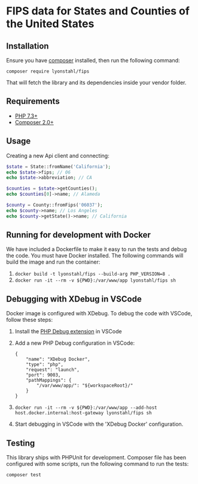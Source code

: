 # FIPS data for States and Counties of the United States

## Installation

Ensure you have [composer](http://getcomposer.org) installed, then run the following command:

    composer require lyonstahl/fips

That will fetch the library and its dependencies inside your vendor folder.

## Requirements

-   [PHP 7.3+](https://www.php.net)
-   [Composer 2.0+](https://getcomposer.org)

## Usage

Creating a new Api client and connecting:

```php
$state = State::fromName('California');
echo $state->fips; // 06
echo $state->abbreviation; // CA

$counties = $state->getCounties();
echo $counties[0]->name; // Alameda
```

```php
$county = County::fromFips('06037');
echo $county->name; // Los Angeles
echo $county->getState()->name; // California
```

## Running for development with Docker

We have included a Dockerfile to make it easy to run the tests and debug the code. You must have Docker installed. The following commands will build the image and run the container:

1. `docker build -t lyonstahl/fips --build-arg PHP_VERSION=8 .`
2. `docker run -it --rm -v ${PWD}:/var/www/app lyonstahl/fips sh`

## Debugging with XDebug in VSCode

Docker image is configured with XDebug. To debug the code with VSCode, follow these steps:

1.  Install the [PHP Debug extension](https://marketplace.visualstudio.com/items?itemName=xdebug.php-debug) in VSCode
2.  Add a new PHP Debug configuration in VSCode:

        {
            "name": "XDebug Docker",
            "type": "php",
            "request": "launch",
            "port": 9003,
            "pathMappings": {
                "/var/www/app/": "${workspaceRoot}/"
            }
        }

3.  `docker run -it --rm -v ${PWD}:/var/www/app --add-host host.docker.internal:host-gateway lyonstahl/fips sh`
4.  Start debugging in VSCode with the 'XDebug Docker' configuration.

## Testing

This library ships with PHPUnit for development. Composer file has been configured with some scripts, run the following command to run the tests:

    composer test
